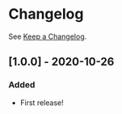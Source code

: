 # Changelog

See [Keep a Changelog](http://keepachangelog.com/).

## [1.0.0] - 2020-10-26
### Added
- First release!
